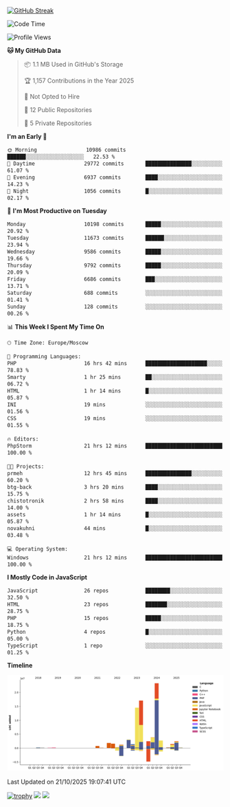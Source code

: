[![GitHub Streak](https://github-readme-streak-stats.herokuapp.com/?user=yogik10)](https://git.io/streak-stats)
<!--START_SECTION:waka-->
![Code Time](http://img.shields.io/badge/Code%20Time-1%2C743%20hrs%2026%20mins-blue)

![Profile Views](http://img.shields.io/badge/Profile%20Views-3-blue)

**🐱 My GitHub Data** 

> 📦 1.1 MB Used in GitHub's Storage 
 > 
> 🏆 1,157 Contributions in the Year 2025
 > 
> 🚫 Not Opted to Hire
 > 
> 📜 12 Public Repositories 
 > 
> 🔑 5 Private Repositories 
 > 
**I'm an Early 🐤** 

```text
🌞 Morning                10986 commits       ██████░░░░░░░░░░░░░░░░░░░   22.53 % 
🌆 Daytime                29772 commits       ███████████████░░░░░░░░░░   61.07 % 
🌃 Evening                6937 commits        ████░░░░░░░░░░░░░░░░░░░░░   14.23 % 
🌙 Night                  1056 commits        █░░░░░░░░░░░░░░░░░░░░░░░░   02.17 % 
```
📅 **I'm Most Productive on Tuesday** 

```text
Monday                   10198 commits       █████░░░░░░░░░░░░░░░░░░░░   20.92 % 
Tuesday                  11673 commits       ██████░░░░░░░░░░░░░░░░░░░   23.94 % 
Wednesday                9586 commits        █████░░░░░░░░░░░░░░░░░░░░   19.66 % 
Thursday                 9792 commits        █████░░░░░░░░░░░░░░░░░░░░   20.09 % 
Friday                   6686 commits        ███░░░░░░░░░░░░░░░░░░░░░░   13.71 % 
Saturday                 688 commits         ░░░░░░░░░░░░░░░░░░░░░░░░░   01.41 % 
Sunday                   128 commits         ░░░░░░░░░░░░░░░░░░░░░░░░░   00.26 % 
```


📊 **This Week I Spent My Time On** 

```text
🕑︎ Time Zone: Europe/Moscow

💬 Programming Languages: 
PHP                      16 hrs 42 mins      ████████████████████░░░░░   78.83 % 
Smarty                   1 hr 25 mins        ██░░░░░░░░░░░░░░░░░░░░░░░   06.72 % 
HTML                     1 hr 14 mins        █░░░░░░░░░░░░░░░░░░░░░░░░   05.87 % 
INI                      19 mins             ░░░░░░░░░░░░░░░░░░░░░░░░░   01.56 % 
CSS                      19 mins             ░░░░░░░░░░░░░░░░░░░░░░░░░   01.55 % 

🔥 Editors: 
PhpStorm                 21 hrs 12 mins      █████████████████████████   100.00 % 

🐱‍💻 Projects: 
prmeh                    12 hrs 45 mins      ███████████████░░░░░░░░░░   60.20 % 
btg-back                 3 hrs 20 mins       ████░░░░░░░░░░░░░░░░░░░░░   15.75 % 
chistotronik             2 hrs 58 mins       ████░░░░░░░░░░░░░░░░░░░░░   14.00 % 
assets                   1 hr 14 mins        █░░░░░░░░░░░░░░░░░░░░░░░░   05.87 % 
novakuhni                44 mins             █░░░░░░░░░░░░░░░░░░░░░░░░   03.48 % 

💻 Operating System: 
Windows                  21 hrs 12 mins      █████████████████████████   100.00 % 
```

**I Mostly Code in JavaScript** 

```text
JavaScript               26 repos            ████████░░░░░░░░░░░░░░░░░   32.50 % 
HTML                     23 repos            ███████░░░░░░░░░░░░░░░░░░   28.75 % 
PHP                      15 repos            █████░░░░░░░░░░░░░░░░░░░░   18.75 % 
Python                   4 repos             █░░░░░░░░░░░░░░░░░░░░░░░░   05.00 % 
TypeScript               1 repo              ░░░░░░░░░░░░░░░░░░░░░░░░░   01.25 % 
```



**Timeline**

![Lines of Code chart](https://raw.githubusercontent.com/Yogik10/Yogik10/main/assets/bar_graph.png)


 Last Updated on 21/10/2025 19:07:41 UTC
<!--END_SECTION:waka-->
[![trophy](https://github-profile-trophy.vercel.app/?username=yogik10)](https://github.com/ryo-ma/github-profile-trophy)
![](https://github-profile-summary-cards.vercel.app/api/cards/profile-details?username=yogik10&theme=solarized_dark)
![](https://github-profile-summary-cards.vercel.app/api/cards/most-commit-language?username=yogik10&theme=solarized_dark)


